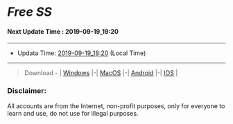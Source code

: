 
# *Free SS*

#### Next Update Time : 2019-09-19_19:20

---
* Updata Time: [2019-09-19_18:20](https://github.com/Geek-007/free-SS/blob/master/2019-09-19_18:20_FreeSS.txt) (Local Time)
---

> Download - | [Windows](https://github.com/shadowsocks/shadowsocks-windows/releases) |-| [MacOS](https://github.com/shadowsocks/shadowsocks-iOS/releases) |-| [Android](https://github.com/shadowsocks/shadowsocks-android/releases) |-| [IOS](https://itunes.apple.com/us/) |

### Disclaimer:
All accounts are from the Internet, non-profit purposes, only for everyone to learn and use, do not use for illegal purposes.
<br>
